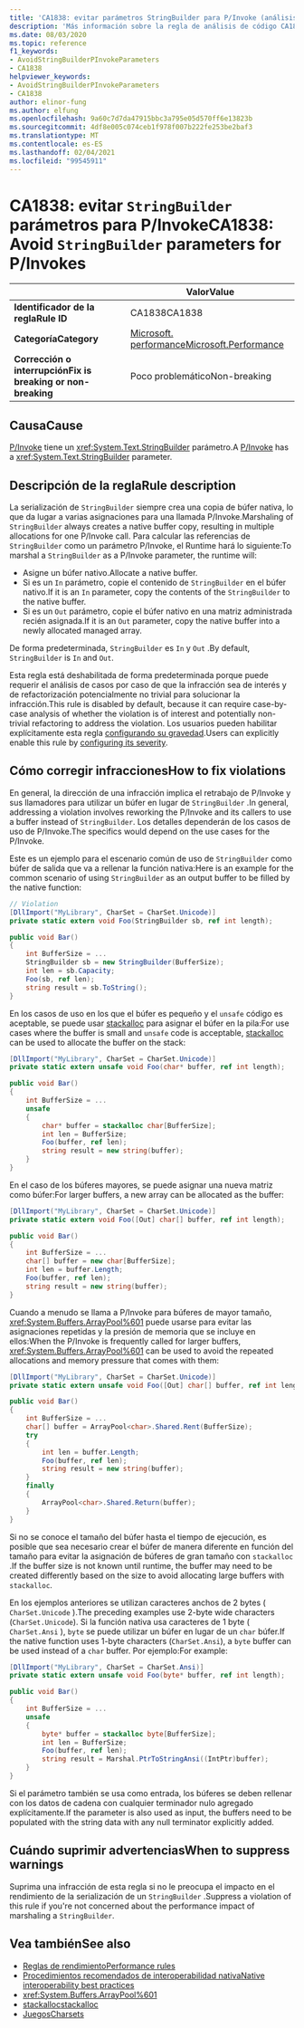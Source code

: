 ```yaml
---
title: 'CA1838: evitar parámetros StringBuilder para P/Invoke (análisis de código)'
description: 'Más información sobre la regla de análisis de código CA1838: evitar parámetros StringBuilder para P/Invoke'
ms.date: 08/03/2020
ms.topic: reference
f1_keywords:
- AvoidStringBuilderPInvokeParameters
- CA1838
helpviewer_keywords:
- AvoidStringBuilderPInvokeParameters
- CA1838
author: elinor-fung
ms.author: elfung
ms.openlocfilehash: 9a60c7d7da47915bbc3a795e05d570ff6e13823b
ms.sourcegitcommit: 4df8e005c074ceb1f978f007b222fe253be2baf3
ms.translationtype: MT
ms.contentlocale: es-ES
ms.lasthandoff: 02/04/2021
ms.locfileid: "99545911"
---
```

# <a name="ca1838-avoid-stringbuilder-parameters-for-pinvokes"></a><span data-ttu-id="85ddb-103">CA1838: evitar `StringBuilder` parámetros para P/Invoke</span><span class="sxs-lookup"><span data-stu-id="85ddb-103">CA1838: Avoid `StringBuilder` parameters for P/Invokes</span></span>

| | <span data-ttu-id="85ddb-104">Valor</span><span class="sxs-lookup"><span data-stu-id="85ddb-104">Value</span></span> |
|-|-|
| <span data-ttu-id="85ddb-105">**Identificador de la regla**</span><span class="sxs-lookup"><span data-stu-id="85ddb-105">**Rule ID**</span></span> |<span data-ttu-id="85ddb-106">CA1838</span><span class="sxs-lookup"><span data-stu-id="85ddb-106">CA1838</span></span>|
| <span data-ttu-id="85ddb-107">**Categoría**</span><span class="sxs-lookup"><span data-stu-id="85ddb-107">**Category**</span></span> |[<span data-ttu-id="85ddb-108">Microsoft. performance</span><span class="sxs-lookup"><span data-stu-id="85ddb-108">Microsoft.Performance</span></span>](performance-warnings.md)|
| <span data-ttu-id="85ddb-109">**Corrección o interrupción**</span><span class="sxs-lookup"><span data-stu-id="85ddb-109">**Fix is breaking or non-breaking**</span></span> |<span data-ttu-id="85ddb-110">Poco problemático</span><span class="sxs-lookup"><span data-stu-id="85ddb-110">Non-breaking</span></span>|

## <a name="cause"></a><span data-ttu-id="85ddb-111">Causa</span><span class="sxs-lookup"><span data-stu-id="85ddb-111">Cause</span></span>

<span data-ttu-id="85ddb-112">[P/Invoke](../../../standard/native-interop/pinvoke.md) tiene un <xref:System.Text.StringBuilder> parámetro.</span><span class="sxs-lookup"><span data-stu-id="85ddb-112">A [P/Invoke](../../../standard/native-interop/pinvoke.md) has a <xref:System.Text.StringBuilder> parameter.</span></span>

## <a name="rule-description"></a><span data-ttu-id="85ddb-113">Descripción de la regla</span><span class="sxs-lookup"><span data-stu-id="85ddb-113">Rule description</span></span>

<span data-ttu-id="85ddb-114">La serialización de `StringBuilder` siempre crea una copia de búfer nativa, lo que da lugar a varias asignaciones para una llamada P/Invoke.</span><span class="sxs-lookup"><span data-stu-id="85ddb-114">Marshaling of `StringBuilder` always creates a native buffer copy, resulting in multiple allocations for one P/Invoke call.</span></span> <span data-ttu-id="85ddb-115">Para calcular las referencias de `StringBuilder` como un parámetro P/Invoke, el Runtime hará lo siguiente:</span><span class="sxs-lookup"><span data-stu-id="85ddb-115">To marshal a `StringBuilder` as a P/Invoke parameter, the runtime will:</span></span>

- <span data-ttu-id="85ddb-116">Asigne un búfer nativo.</span><span class="sxs-lookup"><span data-stu-id="85ddb-116">Allocate a native buffer.</span></span>
- <span data-ttu-id="85ddb-117">Si es un `In` parámetro, copie el contenido de `StringBuilder` en el búfer nativo.</span><span class="sxs-lookup"><span data-stu-id="85ddb-117">If it is an `In` parameter, copy the contents of the `StringBuilder` to the native buffer.</span></span>
- <span data-ttu-id="85ddb-118">Si es un `Out` parámetro, copie el búfer nativo en una matriz administrada recién asignada.</span><span class="sxs-lookup"><span data-stu-id="85ddb-118">If it is an `Out` parameter, copy the native buffer into a newly allocated managed array.</span></span>

<span data-ttu-id="85ddb-119">De forma predeterminada, `StringBuilder` es `In` y `Out` .</span><span class="sxs-lookup"><span data-stu-id="85ddb-119">By default, `StringBuilder` is `In` and `Out`.</span></span>

<span data-ttu-id="85ddb-120">Esta regla está deshabilitada de forma predeterminada porque puede requerir el análisis de casos por caso de que la infracción sea de interés y de refactorización potencialmente no trivial para solucionar la infracción.</span><span class="sxs-lookup"><span data-stu-id="85ddb-120">This rule is disabled by default, because it can require case-by-case analysis of whether the violation is of interest and potentially non-trivial refactoring to address the violation.</span></span> <span data-ttu-id="85ddb-121">Los usuarios pueden habilitar explícitamente esta regla [configurando su gravedad](../configuration-options.md#severity-level).</span><span class="sxs-lookup"><span data-stu-id="85ddb-121">Users can explicitly enable this rule by [configuring its severity](../configuration-options.md#severity-level).</span></span>

## <a name="how-to-fix-violations"></a><span data-ttu-id="85ddb-122">Cómo corregir infracciones</span><span class="sxs-lookup"><span data-stu-id="85ddb-122">How to fix violations</span></span>

<span data-ttu-id="85ddb-123">En general, la dirección de una infracción implica el retrabajo de P/Invoke y sus llamadores para utilizar un búfer en lugar de `StringBuilder` .</span><span class="sxs-lookup"><span data-stu-id="85ddb-123">In general, addressing a violation involves reworking the P/Invoke and its callers to use a buffer instead of `StringBuilder`.</span></span> <span data-ttu-id="85ddb-124">Los detalles dependerán de los casos de uso de P/Invoke.</span><span class="sxs-lookup"><span data-stu-id="85ddb-124">The specifics would depend on the use cases for the P/Invoke.</span></span>

<span data-ttu-id="85ddb-125">Este es un ejemplo para el escenario común de uso de `StringBuilder` como búfer de salida que va a rellenar la función nativa:</span><span class="sxs-lookup"><span data-stu-id="85ddb-125">Here is an example for the common scenario of using `StringBuilder` as an output buffer to be filled by the native function:</span></span>

```csharp
// Violation
[DllImport("MyLibrary", CharSet = CharSet.Unicode)]
private static extern void Foo(StringBuilder sb, ref int length);

public void Bar()
{
    int BufferSize = ...
    StringBuilder sb = new StringBuilder(BufferSize);
    int len = sb.Capacity;
    Foo(sb, ref len);
    string result = sb.ToString();
}
```

<span data-ttu-id="85ddb-126">En los casos de uso en los que el búfer es pequeño y el `unsafe` código es aceptable, se puede usar [stackalloc](../../../csharp/language-reference/operators/stackalloc.md) para asignar el búfer en la pila:</span><span class="sxs-lookup"><span data-stu-id="85ddb-126">For use cases where the buffer is small and `unsafe` code is acceptable, [stackalloc](../../../csharp/language-reference/operators/stackalloc.md) can be used to allocate the buffer on the stack:</span></span>

```csharp
[DllImport("MyLibrary", CharSet = CharSet.Unicode)]
private static extern unsafe void Foo(char* buffer, ref int length);

public void Bar()
{
    int BufferSize = ...
    unsafe
    {
        char* buffer = stackalloc char[BufferSize];
        int len = BufferSize;
        Foo(buffer, ref len);
        string result = new string(buffer);
    }
}
```

<span data-ttu-id="85ddb-127">En el caso de los búferes mayores, se puede asignar una nueva matriz como búfer:</span><span class="sxs-lookup"><span data-stu-id="85ddb-127">For larger buffers, a new array can be allocated as the buffer:</span></span>

```csharp
[DllImport("MyLibrary", CharSet = CharSet.Unicode)]
private static extern void Foo([Out] char[] buffer, ref int length);

public void Bar()
{
    int BufferSize = ...
    char[] buffer = new char[BufferSize];
    int len = buffer.Length;
    Foo(buffer, ref len);
    string result = new string(buffer);
}
```

<span data-ttu-id="85ddb-128">Cuando a menudo se llama a P/Invoke para búferes de mayor tamaño, <xref:System.Buffers.ArrayPool%601> puede usarse para evitar las asignaciones repetidas y la presión de memoria que se incluye en ellos:</span><span class="sxs-lookup"><span data-stu-id="85ddb-128">When the P/Invoke is frequently called for larger buffers, <xref:System.Buffers.ArrayPool%601> can be used to avoid the repeated allocations and memory pressure that comes with them:</span></span>

```csharp
[DllImport("MyLibrary", CharSet = CharSet.Unicode)]
private static extern unsafe void Foo([Out] char[] buffer, ref int length);

public void Bar()
{
    int BufferSize = ...
    char[] buffer = ArrayPool<char>.Shared.Rent(BufferSize);
    try
    {
        int len = buffer.Length;
        Foo(buffer, ref len);
        string result = new string(buffer);
    }
    finally
    {
        ArrayPool<char>.Shared.Return(buffer);
    }
}
```

<span data-ttu-id="85ddb-129">Si no se conoce el tamaño del búfer hasta el tiempo de ejecución, es posible que sea necesario crear el búfer de manera diferente en función del tamaño para evitar la asignación de búferes de gran tamaño con `stackalloc` .</span><span class="sxs-lookup"><span data-stu-id="85ddb-129">If the buffer size is not known until runtime, the buffer may need to be created differently based on the size to avoid allocating large buffers with `stackalloc`.</span></span>

<span data-ttu-id="85ddb-130">En los ejemplos anteriores se utilizan caracteres anchos de 2 bytes ( `CharSet.Unicode` ).</span><span class="sxs-lookup"><span data-stu-id="85ddb-130">The preceding examples use 2-byte wide characters (`CharSet.Unicode`).</span></span> <span data-ttu-id="85ddb-131">Si la función nativa usa caracteres de 1 byte ( `CharSet.Ansi` ), `byte` se puede utilizar un búfer en lugar de un `char` búfer.</span><span class="sxs-lookup"><span data-stu-id="85ddb-131">If the native function uses 1-byte characters (`CharSet.Ansi`), a `byte` buffer can be used instead of a `char` buffer.</span></span> <span data-ttu-id="85ddb-132">Por ejemplo:</span><span class="sxs-lookup"><span data-stu-id="85ddb-132">For example:</span></span>

```csharp
[DllImport("MyLibrary", CharSet = CharSet.Ansi)]
private static extern unsafe void Foo(byte* buffer, ref int length);

public void Bar()
{
    int BufferSize = ...
    unsafe
    {
        byte* buffer = stackalloc byte[BufferSize];
        int len = BufferSize;
        Foo(buffer, ref len);
        string result = Marshal.PtrToStringAnsi((IntPtr)buffer);
    }
}
```

<span data-ttu-id="85ddb-133">Si el parámetro también se usa como entrada, los búferes se deben rellenar con los datos de cadena con cualquier terminador nulo agregado explícitamente.</span><span class="sxs-lookup"><span data-stu-id="85ddb-133">If the parameter is also used as input, the buffers need to be populated with the string data with any null terminator explicitly added.</span></span>

## <a name="when-to-suppress-warnings"></a><span data-ttu-id="85ddb-134">Cuándo suprimir advertencias</span><span class="sxs-lookup"><span data-stu-id="85ddb-134">When to suppress warnings</span></span>

<span data-ttu-id="85ddb-135">Suprima una infracción de esta regla si no le preocupa el impacto en el rendimiento de la serialización de un `StringBuilder` .</span><span class="sxs-lookup"><span data-stu-id="85ddb-135">Suppress a violation of this rule if you're not concerned about the performance impact of marshaling a `StringBuilder`.</span></span>

## <a name="see-also"></a><span data-ttu-id="85ddb-136">Vea también</span><span class="sxs-lookup"><span data-stu-id="85ddb-136">See also</span></span>

- [<span data-ttu-id="85ddb-137">Reglas de rendimiento</span><span class="sxs-lookup"><span data-stu-id="85ddb-137">Performance rules</span></span>](performance-warnings.md)
- [<span data-ttu-id="85ddb-138">Procedimientos recomendados de interoperabilidad nativa</span><span class="sxs-lookup"><span data-stu-id="85ddb-138">Native interoperability best practices</span></span>](../../../standard/native-interop/best-practices.md)
- <xref:System.Buffers.ArrayPool%601>
- [<span data-ttu-id="85ddb-139">stackalloc</span><span class="sxs-lookup"><span data-stu-id="85ddb-139">stackalloc</span></span>](../../../csharp/language-reference/operators/stackalloc.md)
- [<span data-ttu-id="85ddb-140">Juegos</span><span class="sxs-lookup"><span data-stu-id="85ddb-140">Charsets</span></span>](../../../standard/native-interop/charset.md)
